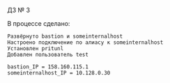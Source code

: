 ДЗ № 3

В процессе сделано:

    Развёрнуто bastion и someinternalhost
    Настроено подключение по алиасу к someinternalhost
    Установлен pritunl
    Добавлен пользователь test

    bastion_IP = 158.160.115.1
    someinternalhost_IP = 10.128.0.30
    

    

